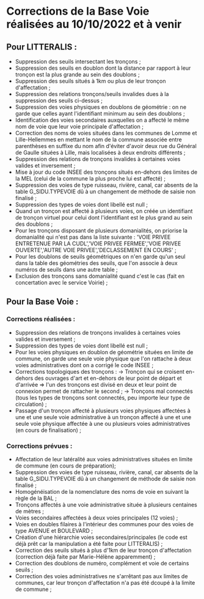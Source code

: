 # Corrections de la Base Voie réalisées au 10/10/2022 et à venir 

## Pour LITTERALIS :
- Suppression des seuils intersectant les tronçons ;
- Suppression des seuils en doublon dont la distance par rapport à leur tronçon est la plus grande au sein des doublons ;
- Suppression des seuils situés à 1km ou plus de leur tronçon d'affectation ;
- Suppression des relations tronçons/seuils invalides dues à la suppression des seuils ci-dessus ;
- Suppression des voies physiques en doublons de géométrie : on ne garde que celles ayant l'identifiant minimum au sein des doublons ;
-  Identification des voies secondaires auxquelles on a affecté le même nom de voie que leur voie principale d'affectation ;
- Correction des noms de voies situées dans les communes de Lomme et Lille-Hellemmes en mettant le nom de la commune associée entre parenthèses en suffixe du nom afin d'éviter d'avoir deux rue du Général de Gaulle situées à Lille, mais localisées à deux endroits différents ;
- Suppression des relations de tronçons invalides à certaines voies valides et inversement ;
- Mise à jour du code INSEE des tronçons situés en-dehors des limites de la MEL (celui de la commune la plus proche lui est affecté) ;
- Suppression des voies de type ruisseau, rivière, canal, car absents de la table G_SIDU.TYPEVOIE dû à un changement de méthode de saisie non finalisé ;
- Suppression des types de voies dont libellé est null ;
- Quand un tronçon est affecté à plusieurs voies, on créée un identifiant de tronçon virtuel pour celui dont l'identifiant est le plus grand au sein des doublons ;
- Pour les tronçons disposant de plusieurs domanialités, on priorise la domanialité qui n'est pas dans la liste suivante : 'VOIE PRIVEE ENTRETENUE PAR LA CUDL','VOIE PRIVEE FERMEE','VOIE PRIVEE OUVERTE','AUTRE VOIE PRIVEE','DECLASSEMENT EN COURS' ;
- Pour les doublons de seuils géométriques on n'en garde qu'un seul dans la table des géométries des seuils, que l'on associe à deux numéros de seuils dans une autre table ;
- Exclusion des tronçons sans domanialité quand c'est le cas (fait en concertation avec le service Voirie) ;

## Pour la Base Voie :
### Corrections réalisées :
- Suppression des relations de tronçons invalides à certaines voies valides et inversement ;
- Suppression des types de voies dont libellé est null ;
- Pour les voies physiques en doublon de géométrie situées en limite de commune, on garde une seule voie physique que l'on rattache à deux voies administratives dont on a corrigé le code INSEE ;
- Corrections topologiques des tronçons :
	-> Tronçon qui se croisent en-dehors des ouvrages d'art et en-dehors de leur point de départ et d'arrivée => l'un des tronçons est divisé en deux et leur point de connexion permet de rattacher le second ;
	-> Tronçons mal connectés (tous les types de tronçons sont connectés, peu importe leur type de circulation) ;
- Passage d'un tronçon affecté à plusieurs voies physiques affectées à une et une seule voie administrative à un tronçon affecté à une et une seule voie physique affectée à une ou plusieurs voies administratives (en cours de finalisation) ;

### Corrections prévues :
- Affectation de leur latéralité aux voies administratives situées en limite de commune (en cours de préparation);
- Suppression des voies de type ruisseau, rivière, canal, car absents de la table G_SIDU.TYPEVOIE dû à un changement de méthode de saisie non finalisé ;
- Homogénéisation de la nomenclature des noms de voie en suivant la règle de la BAL ;
- Tronçons affectés à une voie administrative située à plusieurs centaines de mètres ;
- Voies secondaires affectées à deux voies principales (12 voies) ;
- Voies en doubles filaires à l'intérieur des communes pour des voies de type AVENUE et BOULEVARD ;
- Création d'une hiérarchie voies secondaires/principales (le code est déjà prêt car la manipulation a été faite pour LITTERALIS) ;
- Correction des seuils situés à plus d'1km de leur tronçon d'affectation (correction déjà faite par Marie-Hélène apparemment) ;
- Correction des doublons de numéro, complément et voie de certains seuils ;
- Correction des voies administratives ne s'arrêtant pas aux limites de communes, car leur tronçon d'affectation n'a pas été dcoupé à la limite de commune ;